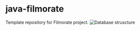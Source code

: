# java-filmorate
Template repository for Filmorate project.
![Database struscture](https://imgur.com/a/6nx9ZCB)
